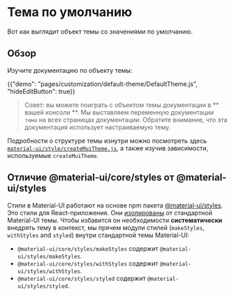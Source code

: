 # Тема по умолчанию

<p class="description">Вот как выглядит объект темы со значениями по умолчанию.</p>

## Обзор

Изучите документацию по объекту темы:

{{"demo": "pages/customization/default-theme/DefaultTheme.js", "hideEditButton": true}}

> Совет: вы можете поиграть с объектом темы документации в ** вашей консоли **. Мы выставляем переменную документации `тема` на всех страницах документации. Обратите внимание, что эта документация использует настраиваемую тему.

Подробности о структуре темы изнутри можно посмотреть здесь [`material-ui/style/createMuiTheme.js`](https://github.com/mui-org/material-ui/blob/master/packages/material-ui/src/styles/createMuiTheme.js), а также изучив зависимости, используемые `createMuiTheme`.

## Отличие @material-ui/core/styles от @material-ui/styles

Стили в Material-UI работают на основе npm пакета [@material-ui/styles](/styles/basics/). Это стили для React-приложения. Они [изолированы](https://bundlephobia.com/result?p=@material-ui/styles) от стандартной Material-UI темы. Чтобы избавится он необходимости **систематически** внедрять тему в контекст, мы прячем модули стилей (`makeStyles`, `withStyles` and `styled`) внутри стандартной темы Material-UI:

- `@material-ui/core/styles/makeStyles` содержит `@material-ui/styles/makeStyles`.
- `@material-ui/core/styles/withStyles` содержит `@material-ui/styles/withStyles`.
- `@material-ui/core/styles/styled` содержит `@material-ui/styles/styled`.